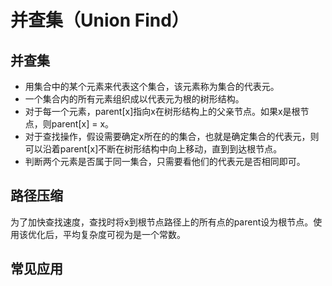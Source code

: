 # 并查集（Union Find）

## 并查集
* 用集合中的某个元素来代表这个集合，该元素称为集合的代表元。
* 一个集合内的所有元素组织成以代表元为根的树形结构。
* 对于每一个元素，parent[x]指向x在树形结构上的父亲节点。如果x是根节点，则parent[x] = x。
* 对于查找操作，假设需要确定x所在的的集合，也就是确定集合的代表元，则可以沿着parent[x]不断在树形结构中向上移动，直到到达根节点。
* 判断两个元素是否属于同一集合，只需要看他们的代表元是否相同即可。

## 路径压缩
为了加快查找速度，查找时将x到根节点路径上的所有点的parent设为根节点。使用该优化后，平均复杂度可视为是一个常数。

## 常见应用

